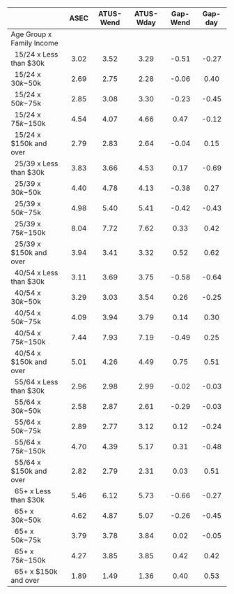 
|                      |         ASEC |    ATUS-Wend |    ATUS-Wday |     Gap-Wend |      Gap-day |
| -------------------- | :----------: | :----------: | :----------: | :----------: | :----------: |
| Age Group x Family Income |              |              |              |              |              |
| &nbsp;&nbsp;15/24 x Less than $30k |         3.02 |         3.52 |         3.29 |        -0.51 |        -0.27 |
| &nbsp;&nbsp;15/24 x $30k-$50k |         2.69 |         2.75 |         2.28 |        -0.06 |         0.40 |
| &nbsp;&nbsp;15/24 x $50k-$75k |         2.85 |         3.08 |         3.30 |        -0.23 |        -0.45 |
| &nbsp;&nbsp;15/24 x $75k-$150k |         4.54 |         4.07 |         4.66 |         0.47 |        -0.12 |
| &nbsp;&nbsp;15/24 x $150k and over |         2.79 |         2.83 |         2.64 |        -0.04 |         0.15 |
| &nbsp;&nbsp;25/39 x Less than $30k |         3.83 |         3.66 |         4.53 |         0.17 |        -0.69 |
| &nbsp;&nbsp;25/39 x $30k-$50k |         4.40 |         4.78 |         4.13 |        -0.38 |         0.27 |
| &nbsp;&nbsp;25/39 x $50k-$75k |         4.98 |         5.40 |         5.41 |        -0.42 |        -0.43 |
| &nbsp;&nbsp;25/39 x $75k-$150k |         8.04 |         7.72 |         7.62 |         0.33 |         0.42 |
| &nbsp;&nbsp;25/39 x $150k and over |         3.94 |         3.41 |         3.32 |         0.52 |         0.62 |
| &nbsp;&nbsp;40/54 x Less than $30k |         3.11 |         3.69 |         3.75 |        -0.58 |        -0.64 |
| &nbsp;&nbsp;40/54 x $30k-$50k |         3.29 |         3.03 |         3.54 |         0.26 |        -0.25 |
| &nbsp;&nbsp;40/54 x $50k-$75k |         4.09 |         3.94 |         3.79 |         0.14 |         0.30 |
| &nbsp;&nbsp;40/54 x $75k-$150k |         7.44 |         7.93 |         7.19 |        -0.49 |         0.25 |
| &nbsp;&nbsp;40/54 x $150k and over |         5.01 |         4.26 |         4.49 |         0.75 |         0.51 |
| &nbsp;&nbsp;55/64 x Less than $30k |         2.96 |         2.98 |         2.99 |        -0.02 |        -0.03 |
| &nbsp;&nbsp;55/64 x $30k-$50k |         2.58 |         2.87 |         2.61 |        -0.29 |        -0.03 |
| &nbsp;&nbsp;55/64 x $50k-$75k |         2.89 |         2.77 |         3.12 |         0.12 |        -0.24 |
| &nbsp;&nbsp;55/64 x $75k-$150k |         4.70 |         4.39 |         5.17 |         0.31 |        -0.48 |
| &nbsp;&nbsp;55/64 x $150k and over |         2.82 |         2.79 |         2.31 |         0.03 |         0.51 |
| &nbsp;&nbsp;65+ x Less than $30k |         5.46 |         6.12 |         5.73 |        -0.66 |        -0.27 |
| &nbsp;&nbsp;65+ x $30k-$50k |         4.62 |         4.87 |         5.07 |        -0.26 |        -0.45 |
| &nbsp;&nbsp;65+ x $50k-$75k |         3.79 |         3.78 |         3.84 |         0.02 |        -0.05 |
| &nbsp;&nbsp;65+ x $75k-$150k |         4.27 |         3.85 |         3.85 |         0.42 |         0.42 |
| &nbsp;&nbsp;65+ x $150k and over |         1.89 |         1.49 |         1.36 |         0.40 |         0.53 |

